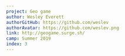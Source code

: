 ```yaml
---
project: Geo game
author: Wesley Everett
authorGitHub: https://github.com/weslev
authorAvatar: https://github.com/weslev.png
link: http://geogame.surge.sh/
camp: Summer 2019
index: 3
---
```


